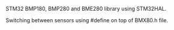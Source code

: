STM32 BMP180, BMP280 and BME280 library using STM32HAL.

Switching between sensors using #define on top of BMX80.h file.